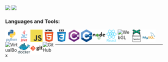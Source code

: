 

<picture>
  <source
    srcset="https://github-readme-stats.vercel.app/api?username=2Pillows&show_icons=true&theme=holi&hide_rank=true"
    media="(prefers-color-scheme: dark)"
  />
  <source
    srcset="https://github-readme-stats.vercel.app/api?username=2Pillows&show_icons=true&theme=default&hide_rank=true"
    media="(prefers-color-scheme: light), (prefers-color-scheme: no-preference)"
  />
  <img src="https://github-readme-stats.vercel.app/api?username=2Pillows&show_icons=true&hide_rank=true" />
</picture>

<picture>
  <source
    srcset="https://github-readme-stats.vercel.app/api/top-langs?username=2Pillows&theme=holi&layout=compact"
    media="(prefers-color-scheme: dark)"
  />
  <source
    srcset="https://github-readme-stats.vercel.app/api/top-langs?username=2Pillows&theme=default&layout=compact"
    media="(prefers-color-scheme: light), (prefers-color-scheme: no-preference)"
  />
  <img src="https://github-readme-stats.vercel.app/api/top-langs?username=2Pillows&layout=compact" />
</picture>

### Languages and Tools:

<img align="left" alt="Python" width="40px" src="https://raw.githubusercontent.com/devicons/devicon/master/icons/python/python-original-wordmark.svg" />
<img align="left" alt="Java" width="40px" src="https://raw.githubusercontent.com/devicons/devicon/master/icons/java/java-original-wordmark.svg" />
<img align="left" alt="JavaScript" width="40px" src="https://raw.githubusercontent.com/devicons/devicon/master/icons/javascript/javascript-original.svg" />
<img align="left" alt="HTML" width="40px" src="https://raw.githubusercontent.com/devicons/devicon/master/icons/html5/html5-original-wordmark.svg" />
<img align="left" alt="CSS" width="40px" src="https://raw.githubusercontent.com/devicons/devicon/master/icons/css3/css3-original-wordmark.svg" />
<img align="left" alt="C#" width="40px" src="https://raw.githubusercontent.com/devicons/devicon/master/icons/csharp/csharp-original.svg" />
<img align="left" alt="C++" width="40px" src="https://raw.githubusercontent.com/devicons/devicon/master/icons/cplusplus/cplusplus-original.svg" />
<img align="left" alt="Node.js" width="40px" src="https://raw.githubusercontent.com/devicons/devicon/master/icons/nodejs/nodejs-original-wordmark.svg" />
<img align="left" alt="React" width="40px" src="https://raw.githubusercontent.com/devicons/devicon/master/icons/react/react-original-wordmark.svg" /> 
<img align="left" alt="WebGL" width="40px" src="https://upload.wikimedia.org/wikipedia/commons/2/25/WebGL_Logo.svg">
<img align="left" alt="Puppeteer" width="40px" src="https://raw.githubusercontent.com/devicons/devicon/master/icons/puppeteer/puppeteer-original.svg" />
<!--<img align="left" alt="Android" width="40px" src="https://raw.githubusercontent.com/devicons/devicon/master/icons/android/android-original-wordmark.svg" /> -->
<img align="left" alt="MySQL" width="40px" src="https://raw.githubusercontent.com/devicons/devicon/master/icons/mysql/mysql-original-wordmark.svg" />
<img align="left" alt="VirtualBox" width="40px" src="https://upload.wikimedia.org/wikipedia/commons/d/d5/Virtualbox_logo.png">
<img align="left" alt="Docker" width="40px" src="https://raw.githubusercontent.com/devicons/devicon/master/icons/docker/docker-original-wordmark.svg" />
<img align="left" alt="Git" width="40px" src="https://raw.githubusercontent.com/devicons/devicon/master/icons/git/git-original-wordmark.svg" />
<img align="left" alt="GitHub" width="40px" src="https://user-images.githubusercontent.com/3369400/139447912-e0f43f33-6d9f-45f8-be46-2df5bbc91289.png">




<br />
<br />

---

